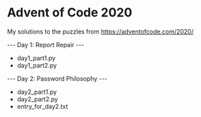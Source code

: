 # Advent of Code 2020

My solutions to the puzzles from https://adventofcode.com/2020/

--- Day 1: Report Repair ---
- day1_part1.py
- day1_part2.py

--- Day 2: Password Philosophy ---
- day2_part1.py
- day2_part2.py
- entry_for_day2.txt
